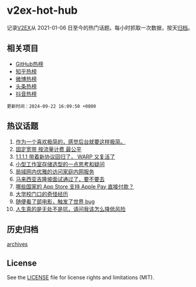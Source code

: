 # v2ex-hot-hub

 记录[V2EX](https://www.v2ex.com/)从 2021-01-06 日至今的热门话题。每小时抓取一次数据，按天[归档](archives)。
 
 ## 相关项目

- [GitHub热榜](https://github.com/snaildev/github-hot-hub)
- [知乎热榜](https://github.com/snaildev/zhihu-hot-hub)
- [微博热榜](https://github.com/snaildev/weibo-hot-hub)
- [头条热榜](https://github.com/snaildev/toutiao-hot-hub)
- [抖音热榜](https://github.com/snaildev/douyin-hot-hub)


 `更新时间：2024-09-22 16:09:50 +0800`

## 热议话题

1. [作为一个喜欢极简的，感觉后台就要这样极简。](https://www.v2ex.com/t/1074643)
1. [固定宽带 按流量计费 最公平](https://www.v2ex.com/t/1074762)
1. [1.1.1.1 带着新协议回归了， WARP 又复活了](https://www.v2ex.com/t/1074753)
1. [小型工作室存储选型的一点思考和疑问](https://www.v2ex.com/t/1074658)
1. [局域网内优雅的访问家庭内网服务](https://www.v2ex.com/t/1074771)
1. [马来西亚吉隆坡面试通过了，要不要去](https://www.v2ex.com/t/1074675)
1. [哪些国家的 App Store 支持 Apple Pay 直接付款？](https://www.v2ex.com/t/1074659)
1. [大学校门口的奇怪经历](https://www.v2ex.com/t/1074671)
1. [随便看了部电影，触发了世界 bug](https://www.v2ex.com/t/1074728)
1. [人生真的是无处不是坑，请问我该怎么降低风险](https://www.v2ex.com/t/1074670)

## 历史归档

[archives](archives)

## License

See the [LICENSE](LICENSE) file for license rights and limitations (MIT).
